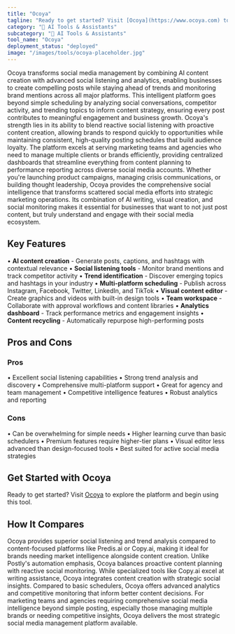 ```yaml
---
title: "Ocoya"
tagline: "Ready to get started? Visit [Ocoya](https://www.ocoya.com) to explore the platform and begin using this tool...."
category: "🤖 AI Tools & Assistants"
subcategory: "🤖 AI Tools & Assistants"
tool_name: "Ocoya"
deployment_status: "deployed"
image: "/images/tools/ocoya-placeholder.jpg"
---
```

Ocoya transforms social media management by combining AI content creation with advanced social listening and analytics, enabling businesses to create compelling posts while staying ahead of trends and monitoring brand mentions across all major platforms. This intelligent platform goes beyond simple scheduling by analyzing social conversations, competitor activity, and trending topics to inform content strategy, ensuring every post contributes to meaningful engagement and business growth. Ocoya's strength lies in its ability to blend reactive social listening with proactive content creation, allowing brands to respond quickly to opportunities while maintaining consistent, high-quality posting schedules that build audience loyalty. The platform excels at serving marketing teams and agencies who need to manage multiple clients or brands efficiently, providing centralized dashboards that streamline everything from content planning to performance reporting across diverse social media accounts. Whether you're launching product campaigns, managing crisis communications, or building thought leadership, Ocoya provides the comprehensive social intelligence that transforms scattered social media efforts into strategic marketing operations. Its combination of AI writing, visual creation, and social monitoring makes it essential for businesses that want to not just post content, but truly understand and engage with their social media ecosystem.

## Key Features

• **AI content creation** - Generate posts, captions, and hashtags with contextual relevance
• **Social listening tools** - Monitor brand mentions and track competitor activity
• **Trend identification** - Discover emerging topics and hashtags in your industry
• **Multi-platform scheduling** - Publish across Instagram, Facebook, Twitter, LinkedIn, and TikTok
• **Visual content editor** - Create graphics and videos with built-in design tools
• **Team workspace** - Collaborate with approval workflows and content libraries
• **Analytics dashboard** - Track performance metrics and engagement insights
• **Content recycling** - Automatically repurpose high-performing posts

## Pros and Cons

### Pros
• Excellent social listening capabilities
• Strong trend analysis and discovery
• Comprehensive multi-platform support
• Great for agency and team management
• Competitive intelligence features
• Robust analytics and reporting

### Cons
• Can be overwhelming for simple needs
• Higher learning curve than basic schedulers
• Premium features require higher-tier plans
• Visual editor less advanced than design-focused tools
• Best suited for active social media strategies

## Get Started with Ocoya

Ready to get started? Visit [Ocoya](https://www.ocoya.com) to explore the platform and begin using this tool.

## How It Compares

Ocoya provides superior social listening and trend analysis compared to content-focused platforms like Predis.ai or Copy.ai, making it ideal for brands needing market intelligence alongside content creation. Unlike Postly's automation emphasis, Ocoya balances proactive content planning with reactive social monitoring. While specialized tools like Copy.ai excel at writing assistance, Ocoya integrates content creation with strategic social insights. Compared to basic schedulers, Ocoya offers advanced analytics and competitive monitoring that inform better content decisions. For marketing teams and agencies requiring comprehensive social media intelligence beyond simple posting, especially those managing multiple brands or needing competitive insights, Ocoya delivers the most strategic social media management platform available.